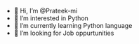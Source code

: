 - 👋 Hi, I’m @Prateek-mi
- 👀 I’m interested in Python
- 🌱 I’m currently learning Python language
- 💞️ I’m looking for Job oppurtunities

<!---
Prateek-mi/Prateek-mi is a ✨ special ✨ repository because its `README.md` (this file) appears on your GitHub profile.
You can click the Preview link to take a look at your changes.
--->
